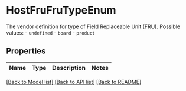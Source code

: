 # HostFruFruTypeEnum

The vendor definition for type of Field Replaceable Unit (FRU).  Possible values: - `undefined` - `board` - `product` 

## Properties
Name | Type | Description | Notes
------------ | ------------- | ------------- | -------------

[[Back to Model list]](../README.md#documentation-for-models) [[Back to API list]](../README.md#documentation-for-api-endpoints) [[Back to README]](../README.md)


